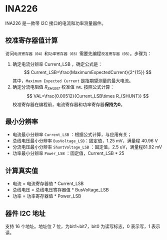 # INA226

INA226 是一款带 I2C 接口的电流和功率测量器件。

## 校准寄存器值计算

访问`电流寄存器（04）`和`功率寄存器（03）`需要先编程`校准寄存器（05）`。步骤为：

1. 确定电流分辨率 Current_LSB ，确定公式是：
$$
Current_LSB=\frac{MaximumExpectedCurrent}{2^{15}}
$$
其中，`Maximum Expected Current` 是指期望测量的最大电流。
2. 确定分流电阻值 $R_{SHUNT}$
校准值 `VAL` 按照公式计算：
$$
VAL=\frac{0.00512}{Current_LSB\times R_{SHUNT}}
$$
​
校准寄存器在编程前，电流寄存器和功率寄存器**保持为0**。

## 最小分辨率

* 电流最小分辨率 `Current_LSB` ：根据公式计算，与应用有关；
* 总线电压最小分辨率 `BusVoltage_LSB`：固定值，1.25 mV，满量程 40.96 V
* 分流电压最小分辨率 `ShuntVoltage_LSB` ：固定值，2.5 uV，满量程81.92 mV
* 功率最小分辨率 `Power_LSB` ：固定值，Current_LSB * 25

## 计算真实值

* 电流 = 电流寄存器值 * Current_LSB
* 总线电压 = 总线电压寄存器值 * BusVoltage_LSB
* 功率 = 功率寄存器值 * Power_LSB

## 器件 I2C 地址

支持 16 个地址。地址位 7 位，为bit1~bit7，bit0 为读写标志，0 表示写，1 表示读。
